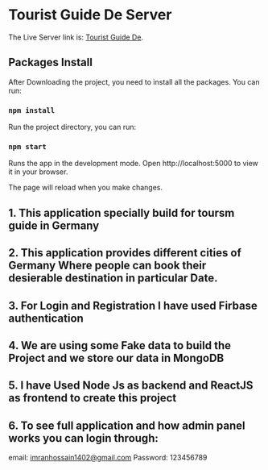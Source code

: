 # Tourist Guide De Server

The Live Server link is: [Tourist Guide De](https://aqueous-dawn-43600.herokuapp.com/).

## Packages Install

After Downloading the project, you need to install all the packages. You can run: 

### `npm install`

Run the project directory, you can run:

### `npm start`
Runs the app in the development mode.
Open http://localhost:5000 to view it in your browser.

The page will reload when you make changes.


## 1. This application specially build for toursm guide in Germany

## 2. This application provides different cities of Germany Where people can book their desierable destination in particular Date.

## 3. For Login and Registration I have used Firbase authentication

## 4. We are using some Fake data to build the Project and we store our data in MongoDB 

## 5. I have Used Node Js as backend and ReactJS as frontend to create this project

## 6. To see full application and how admin panel works you can login through: 
email: imranhossain1402@gmail.com
Password: 123456789
